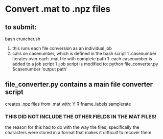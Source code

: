 # Convert .mat to .npz files

## to submit:
bash cruncher.sh

1. this runs each file conversion as an individual job
1. calls on casenumber, which is defined in the bash script
1 .casenumber iterates over each .mat file with complete path
1 .each casenumber is added to a job script
1 .job script is modified to:
    python file_converter.py $casenumber 'output path'

## file_converter.py contains a main file converter script
creates .npz files from .mat  with:
Y
R
fname_labels
samplerate

### THIS DID NOT INCLUDE THE OTHER FIELDS IN THE MAT FILES!
the reason for this had to do with the way the files, specifically the characters were stored in a format that makes it difficult to recover them

